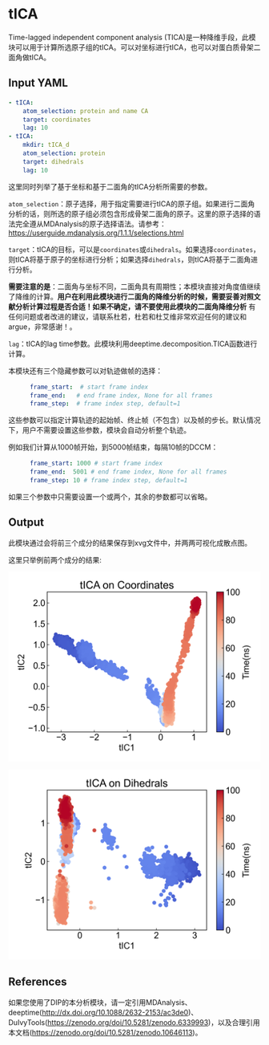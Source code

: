 # tICA
Time-lagged independent component analysis (TICA)是一种降维手段，此模块可以用于计算所选原子组的tICA。可以对坐标进行tICA，也可以对蛋白质骨架二面角做tICA。

## Input YAML

```yaml
- tICA:
    atom_selection: protein and name CA
    target: coordinates
    lag: 10
- tICA:
    mkdir: tICA_d
    atom_selection: protein
    target: dihedrals
    lag: 10
```

这里同时列举了基于坐标和基于二面角的tICA分析所需要的参数。

`atom_selection`：原子选择，用于指定需要进行tICA的原子组。如果进行二面角分析的话，则所选的原子组必须包含形成骨架二面角的原子。这里的原子选择的语法完全遵从MDAnalysis的原子选择语法。请参考：https://userguide.mdanalysis.org/1.1.1/selections.html

`target`：tICA的目标，可以是`coordinates`或`dihedrals`。如果选择`coordinates`，则tICA将基于原子的坐标进行分析；如果选择`dihedrals`，则tICA将基于二面角进行分析。

**需要注意的是**：二面角与坐标不同，二面角具有周期性；本模块直接对角度值继续了降维的计算。**用户在利用此模块进行二面角的降维分析的时候，需要妥善对照文献分析计算过程是否合适！如果不确定，请不要使用此模块的二面角降维分析** 有任何问题或者改进的建议，请联系杜若，杜若和杜艾维非常欢迎任何的建议和argue，非常感谢！。

`lag`：tICA的lag time参数。此模块利用deeptime.decomposition.TICA函数进行计算。

本模块还有三个隐藏参数可以对轨迹做帧的选择：

```yaml
      frame_start:  # start frame index
      frame_end:   # end frame index, None for all frames
      frame_step:  # frame index step, default=1
```

这些参数可以指定计算轨迹的起始帧、终止帧（不包含）以及帧的步长。默认情况下，用户不需要设置这些参数，模块会自动分析整个轨迹。

例如我们计算从1000帧开始，到5000帧结束，每隔10帧的DCCM：

```yaml
      frame_start: 1000 # start frame index
      frame_end:  5001 # end frame index, None for all frames
      frame_step: 10 # frame index step, default=1
```

如果三个参数中只需要设置一个或两个，其余的参数都可以省略。


## Output

此模块通过会将前三个成分的结果保存到xvg文件中，并两两可视化成散点图。

这里只举例前两个成分的结果: 

![TICA](static/TICA_tica12.png)

![TICA_d](static/TICA_d_tica12.png)


## References

如果您使用了DIP的本分析模块，请一定引用MDAnalysis、deeptime(http://dx.doi.org/10.1088/2632-2153/ac3de0)、DuIvyTools(https://zenodo.org/doi/10.5281/zenodo.6339993)，以及合理引用本文档(https://zenodo.org/doi/10.5281/zenodo.10646113)。
